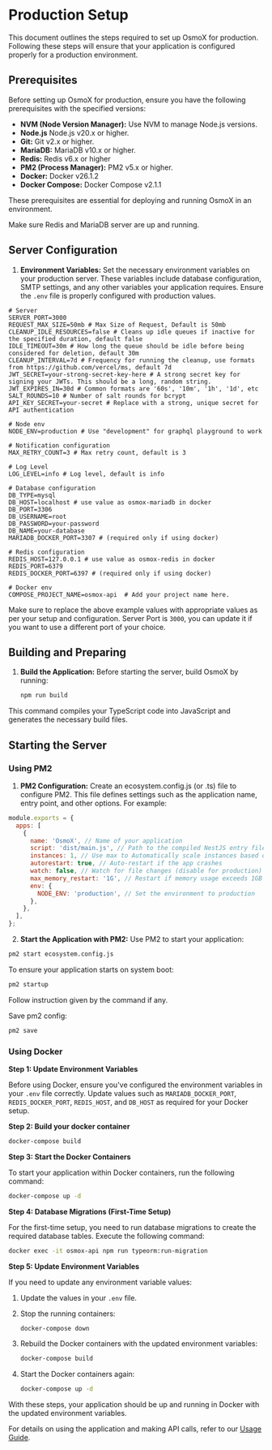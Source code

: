 # Production Setup

This document outlines the steps required to set up OsmoX for production. Following these steps will ensure that your application is configured properly for a production environment.

## Prerequisites

Before setting up OsmoX for production, ensure you have the following prerequisites with the specified versions:

- **NVM (Node Version Manager):** Use NVM to manage Node.js versions.
- **Node.js** Node.js v20.x or higher.
- **Git:** Git v2.x or higher.
- **MariaDB:** MariaDB v10.x or higher.
- **Redis:** Redis v6.x or higher
- **PM2 (Process Manager):** PM2 v5.x or higher.
- **Docker:** Docker v26.1.2
- **Docker Compose:** Docker Compose v2.1.1

These prerequisites are essential for deploying and running OsmoX in an environment.

Make sure Redis and MariaDB server are up and running.

## Server Configuration

1. **Environment Variables:** Set the necessary environment variables on your production server. These variables include database configuration, SMTP settings, and any other variables your application requires. Ensure the `.env` file is properly configured with production values.

  ```env
  # Server
  SERVER_PORT=3000
  REQUEST_MAX_SIZE=50mb # Max Size of Request, Default is 50mb
  CLEANUP_IDLE_RESOURCES=false # Cleans up idle queues if inactive for the specified duration, default false
  IDLE_TIMEOUT=30m # How long the queue should be idle before being considered for deletion, default 30m
  CLEANUP_INTERVAL=7d # Frequency for running the cleanup, use formats from https://github.com/vercel/ms, default 7d
  JWT_SECRET=your-strong-secret-key-here # A strong secret key for signing your JWTs. This should be a long, random string.
  JWT_EXPIRES_IN=30d # Common formats are '60s', '10m', '1h', '1d', etc
  SALT_ROUNDS=10 # Number of salt rounds for bcrypt
  API_KEY_SECRET=your-secret # Replace with a strong, unique secret for API authentication

  # Node env
  NODE_ENV=production # Use "development" for graphql playground to work

  # Notification configuration
  MAX_RETRY_COUNT=3 # Max retry count, default is 3

  # Log Level
  LOG_LEVEL=info # Log level, default is info

  # Database configuration
  DB_TYPE=mysql
  DB_HOST=localhost # use value as osmox-mariadb in docker
  DB_PORT=3306
  DB_USERNAME=root
  DB_PASSWORD=your-password
  DB_NAME=your-database
  MARIADB_DOCKER_PORT=3307 # (required only if using docker)

  # Redis configuration
  REDIS_HOST=127.0.0.1 # use value as osmox-redis in docker
  REDIS_PORT=6379
  REDIS_DOCKER_PORT=6397 # (required only if using docker)

  # Docker env
  COMPOSE_PROJECT_NAME=osmox-api  # Add your project name here.
  ```

Make sure to replace the above example values with appropriate values as per your setup and configuration. Server Port is `3000`, you can update it if you want to use a different port of your choice.

## Building and Preparing

1. **Build the Application:** Before starting the server, build OsmoX by running:

   ```sh
   npm run build
   ```

  This command compiles your TypeScript code into JavaScript and generates the necessary build files.

## Starting the Server
### Using PM2
1. **PM2 Configuration:** Create an ecosystem.config.js (or .ts) file to configure PM2. This file defines settings such as the application name, entry point, and other options. For example:

  ```js
  module.exports = {
    apps: [
      {
        name: 'OsmoX', // Name of your application
        script: 'dist/main.js', // Path to the compiled NestJS entry file
        instances: 1, // Use max to Automatically scale instances based on CPU cores
        autorestart: true, // Auto-restart if the app crashes
        watch: false, // Watch for file changes (disable for production)
        max_memory_restart: '1G', // Restart if memory usage exceeds 1GB
        env: {
          NODE_ENV: 'production', // Set the environment to production
        },
      },
    ],
  };
  ```

2. **Start the Application with PM2:** Use PM2 to start your application:

  ```sh
  pm2 start ecosystem.config.js
  ```

To ensure your application starts on system boot:

  ```sh
  pm2 startup
  ```

Follow instruction given by the command if any.

Save pm2 config:

  ```sh
  pm2 save
  ```
### Using Docker

**Step 1: Update Environment Variables**

Before using Docker, ensure you've configured the environment variables in your `.env` file correctly. Update values such as `MARIADB_DOCKER_PORT`, `REDIS_DOCKER_PORT`, `REDIS_HOST`, and `DB_HOST` as required for your Docker setup.

**Step 2: Build your docker container**

```bash
docker-compose build
```

**Step 3: Start the Docker Containers**

To start your application within Docker containers, run the following command:

```bash
docker-compose up -d
```

**Step 4: Database Migrations (First-Time Setup)**

For the first-time setup, you need to run database migrations to create the required database tables. Execute the following command:

```bash
docker exec -it osmox-api npm run typeorm:run-migration
```

**Step 5: Update Environment Variables**

If you need to update any environment variable values:

1. Update the values in your `.env` file.

2. Stop the running containers:

   ```bash
   docker-compose down
   ```

3. Rebuild the Docker containers with the updated environment variables:

   ```bash
   docker-compose build
   ```

4. Start the Docker containers again:

   ```bash
   docker-compose up -d
   ```

With these steps, your application should be up and running in Docker with the updated environment variables.

For details on using the application and making API calls, refer to our [Usage Guide](usage-guide.md).

